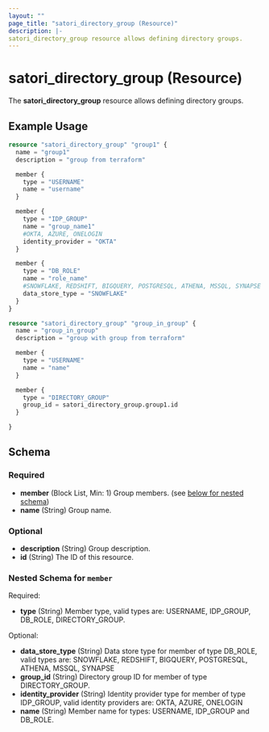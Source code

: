 ```yaml
---
layout: ""
page_title: "satori_directory_group (Resource)"
description: |-
satori_directory_group resource allows defining directory groups.
---
```


# satori_directory_group (Resource)

The **satori_directory_group** resource allows defining directory groups.

## Example Usage

```terraform
resource "satori_directory_group" "group1" {
  name = "group1"
  description = "group from terraform"

  member {
    type = "USERNAME"
    name = "username"
  }

  member {
    type = "IDP_GROUP"
    name = "group_name1"
    #OKTA, AZURE, ONELOGIN
    identity_provider = "OKTA"
  }

  member {
    type = "DB_ROLE"
    name = "role_name"
    #SNOWFLAKE, REDSHIFT, BIGQUERY, POSTGRESQL, ATHENA, MSSQL, SYNAPSE
    data_store_type = "SNOWFLAKE"
  }
}

resource "satori_directory_group" "group_in_group" {
  name = "group_in_group"
  description = "group with group from terraform"

  member {
    type = "USERNAME"
    name = "name"
  }

  member {
    type = "DIRECTORY_GROUP"
    group_id = satori_directory_group.group1.id
  }

}
```

<!-- schema generated by tfplugindocs -->
## Schema

### Required

- **member** (Block List, Min: 1) Group members. (see [below for nested schema](#nestedblock--member))
- **name** (String) Group name.

### Optional

- **description** (String) Group description.
- **id** (String) The ID of this resource.

<a id="nestedblock--member"></a>
### Nested Schema for `member`

Required:

- **type** (String) Member type, valid types are: USERNAME, IDP_GROUP, DB_ROLE, DIRECTORY_GROUP.

Optional:

- **data_store_type** (String) Data store type for member of type DB_ROLE, valid types are: SNOWFLAKE, REDSHIFT, BIGQUERY, POSTGRESQL, ATHENA, MSSQL, SYNAPSE
- **group_id** (String) Directory group ID for member of type DIRECTORY_GROUP.
- **identity_provider** (String) Identity provider type for member of type IDP_GROUP, valid identity providers are: OKTA, AZURE, ONELOGIN
- **name** (String) Member name for types: USERNAME, IDP_GROUP and DB_ROLE.